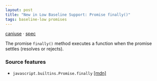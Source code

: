 ```yaml
---
layout: post
title: "New in Low Baseline Support: Promise finally()"
tags: baseline-low promises
---
```


[caniuse](https://caniuse.com/?search=promise-finally) · [spec](https://tc39.es/ecma262/multipage/control-abstraction-objects.html#sec-promise.prototype.finally)

The promise `finally()` method executes a function when the promise settles (resolves or rejects).

### Source features

- ``javascript.builtins.Promise.finally`` [[mdn]](https://https://developer.mozilla.org/en-US/search?q=javascript.builtins.Promise.finally)

